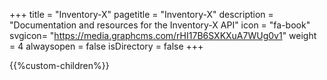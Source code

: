 +++
title = "Inventory-X"
pagetitle = "Inventory-X"
description = "Documentation and resources for the Inventory-X API"
icon = "fa-book" 
svgicon= "https://media.graphcms.com/rHI17B6SXKXuA7WUg0v1"
weight = 4
alwaysopen = false
isDirectory = false
+++

{{%custom-children%}}
